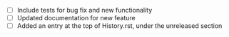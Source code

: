 - [ ] Include tests for bug fix and new functionality
- [ ] Updated documentation for new feature
- [ ] Added an entry at the top of History.rst, under the unreleased section
